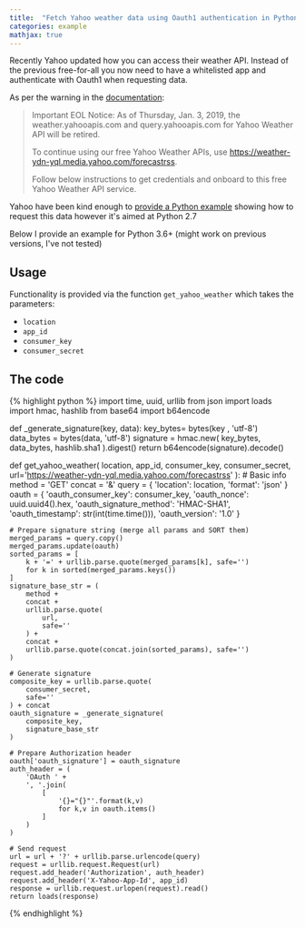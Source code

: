 ```yaml
---
title:  "Fetch Yahoo weather data using Oauth1 authentication in Python 3"
categories: example
mathjax: true
---
```


Recently Yahoo updated how you can access their weather API. Instead of the
previous free-for-all you now need to have a whitelisted app and authenticate
with Oauth1 when requesting data.

As per the warning in the [documentation](https://developer.yahoo.com/weather/):

> Important EOL Notice: As of Thursday, Jan. 3, 2019, the weather.yahooapis.com
> and query.yahooapis.com for Yahoo Weather API will be retired. 
>
> To continue using our free Yahoo Weather APIs, use 
> https://weather-ydn-yql.media.yahoo.com/forecastrss.
>
> Follow below instructions to get credentials and onboard to this free Yahoo
> Weather API service.

Yahoo have been kind enough to [provide a Python example](https://developer.yahoo.com/weather/documentation.html#oauth-python)
showing how to request this data however it's aimed at Python 2.7

Below I provide an example for Python 3.6+ (might work on previous versions, I've not tested)

## Usage

Functionality is provided via the function `get_yahoo_weather` which takes the parameters:
 - `location`
 - `app_id`
 - `consumer_key`
 - `consumer_secret`

## The code

{% highlight python %}
import time, uuid, urllib
from json import loads
import hmac, hashlib
from base64 import b64encode


def _generate_signature(key, data):
    key_bytes= bytes(key , 'utf-8')
    data_bytes = bytes(data, 'utf-8') 
    signature =  hmac.new(
        key_bytes,
        data_bytes,
        hashlib.sha1
    ).digest()
    return b64encode(signature).decode()


def get_yahoo_weather(
    location,
    app_id,
    consumer_key,
    consumer_secret,
    url='https://weather-ydn-yql.media.yahoo.com/forecastrss'
):
    # Basic info
    method = 'GET'
    concat = '&'
    query = {
        'location': location,
        'format': 'json'
    }
    oauth = {
        'oauth_consumer_key': consumer_key,
        'oauth_nonce': uuid.uuid4().hex,
        'oauth_signature_method': 'HMAC-SHA1',
        'oauth_timestamp': str(int(time.time())),
        'oauth_version': '1.0'
    }

    # Prepare signature string (merge all params and SORT them)
    merged_params = query.copy()
    merged_params.update(oauth)
    sorted_params = [
        k + '=' + urllib.parse.quote(merged_params[k], safe='')
        for k in sorted(merged_params.keys())
    ]
    signature_base_str = (
        method + 
        concat + 
        urllib.parse.quote(
            url,
            safe=''
        ) +
        concat + 
        urllib.parse.quote(concat.join(sorted_params), safe='')
    )

    # Generate signature
    composite_key = urllib.parse.quote(
        consumer_secret,
        safe=''
    ) + concat
    oauth_signature = _generate_signature(
        composite_key,
        signature_base_str
    )

    # Prepare Authorization header
    oauth['oauth_signature'] = oauth_signature
    auth_header = (
        'OAuth ' + 
        ', '.join(
            [
                '{}="{}"'.format(k,v) 
                for k,v in oauth.items()
            ]
        )
    )

    # Send request
    url = url + '?' + urllib.parse.urlencode(query)
    request = urllib.request.Request(url)
    request.add_header('Authorization', auth_header)
    request.add_header('X-Yahoo-App-Id', app_id)
    response = urllib.request.urlopen(request).read()
    return loads(response)

{% endhighlight %}
